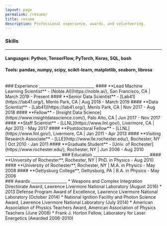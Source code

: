 ```yaml
---
layout: page
permalink: /resume/
title: resume
description: Professional experience, awards, and volunteering.
---
```


### Skills
____________________________
#### **Languages:** Python, TensorFlow, PyTorch, Keras, SQL, bash
#### **Tools:** pandas, numpy, scipy, scikit-learn, matplotlib, seaborn, librosa
<br/>
### Experience
____________________________
#### **Lead Machine Learning Scientist**  - [Noble.AI](https://noble.ai/), San Francisco, CA  | March 2019 - Present
#### **Senior Data Scientist**  - [Lab41](https://lab41.org/), Menlo Park, CA  | Aug 2018 - March 2019
#### **Data Scientist** - [Lab41](https://lab41.org/), Menlo Park, CA | Nov 2017 - Aug 2018
#### **Fellow**  - [Insight Data Science](https://www.insightdatascience.com/), Palo Alto, CA | Jun 2017 - Nov 2017
#### **Staff Scientist** -  [LLNL](https://www.llnl.gov/), Livermore, CA | Apr 2013 - May 2017
#### **Postdoctoral Fellow** - [LLNL](https://www.llnl.gov/), Livermore, CA | Jan 2011 - Apr 2013
#### **Visiting Research Associate** - [LLE](http://www.lle.rochester.edu/), Rochester, NY | Oct 2010 - Jan 2011
#### **Graduate Student** - [Univ. of Rochester](https://www.rochester.edu/), Rochester, NY | Jun 2006 - Aug 2010
____________________________
### Education
____________________________
#### **University of Rochester**,  Rochester, NY | PhD. in Physics - Aug 2010
#### **University of Rochester**,  Rochester, NY | M.A. in Physics - May 2008
#### **Gettysburg College**, Gettysburg, PA | B.A. in Physics - May 2006

<br/>
### Awards
__________________
* Weapons and Complex Integration Directorate Award, Lawrence Livermore National Laboratory (August 2016)
* 2013 Defense Program Award of Excellence, Lawrence Livermore National Laboratory (October 2014)
* National Ignition Facility and Photon Science Award, Lawrence Livermore National Laboratory (July 2014)
* American Association of Physics Teachers Award, American Association of Physics Teachers (June 2008)
* Frank J. Horton Fellow, Laboratory for Laser Energetics (Awarded 2006-2010)
